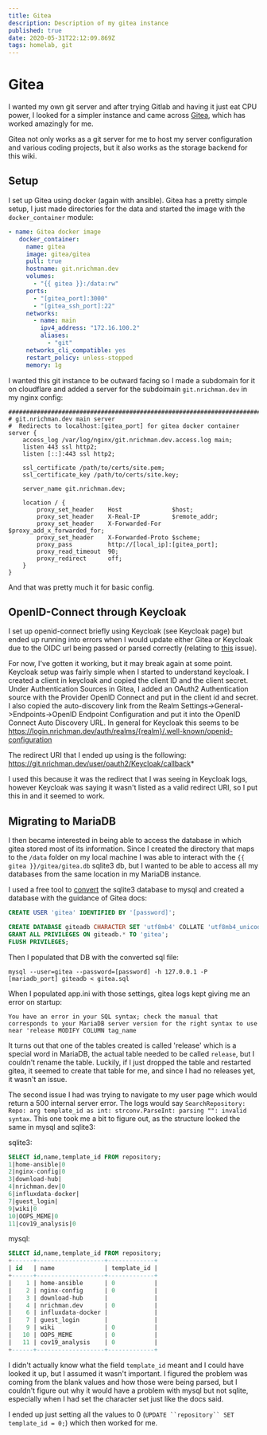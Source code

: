 ```yaml
---
title: Gitea
description: Description of my gitea instance
published: true
date: 2020-05-31T22:12:09.869Z
tags: homelab, git
---
```


# Gitea
I wanted my own git server and after trying Gitlab and having it just eat CPU power, I looked for a simpler instance and came across [Gitea](https://gitea.io/en-us/), which has worked amazingly for me.

Gitea not only works as a git server for me to host my server configuration and various coding projects, but it also works as the storage backend for this wiki.

## Setup
I set up Gitea using docker (again with ansible).  Gitea has a pretty simple setup, I just made directories for the data and started the image with the `docker_container` module:
```yaml
- name: Gitea docker image
   docker_container:
     name: gitea
     image: gitea/gitea
     pull: true
     hostname: git.nrichman.dev
     volumes:
       - "{{ gitea }}:/data:rw"
     ports:
       - "[gitea_port]:3000"
       - "[gitea_ssh_port]:22"
     networks:
       - name: main
         ipv4_address: "172.16.100.2"
         aliases:
           - "git"
     networks_cli_compatible: yes
     restart_policy: unless-stopped
     memory: 1g
``` 

I wanted this git instance to be outward facing so I made a subdomain for it on cloudflare and added a server for the subdoimain `git.nrichman.dev` in my nginx config:

```
##############################################################################################
# git.nrichman.dev main server
#  Redirects to localhost:[gitea_port] for gitea docker container
server {
    access_log /var/log/nginx/git.nrichman.dev.access.log main;
    listen 443 ssl http2;
    listen [::]:443 ssl http2;
    
    ssl_certificate /path/to/certs/site.pem;
    ssl_certificate_key /path/to/certs/site.key;

    server_name git.nrichman.dev;

    location / {
        proxy_set_header    Host              $host;
        proxy_set_header    X-Real-IP         $remote_addr;
        proxy_set_header    X-Forwarded-For   $proxy_add_x_forwarded_for;
        proxy_set_header    X-Forwarded-Proto $scheme;
        proxy_pass          http://[local_ip]:[gitea_port];
        proxy_read_timeout  90;
        proxy_redirect      off;
    } 
}

```

And that was pretty much it for basic config.

## OpenID-Connect through Keycloak
I set up openid-connect briefly using Keycloak (see Keycloak page) but ended up running into errors when I would update either Gitea or Keycloak due to the OIDC url being passed or parsed correctly (relating to [this](https://github.com/go-gitea/gitea/issues/8930) issue).

For now, I've gotten it working, but it may break again at some point.  Keycloak setup was fairly simple when I started to understand keycloak.  I created a client in keycloak and copied the client ID and the client secret.  Under Authentication Sources in Gitea, I added an OAuth2 Authentication source with the Provider OpenID Connect and put in the client id and secret.  I also copied the auto-discovery link from the Realm Settings->General->Endpoints->OpenID Endpoint Configuration and put it into the OpenID Connect Auto Discovery URL.  In general for Keycloak this seems to be https://login.nrichman.dev/auth/realms/{realm}/.well-known/openid-configuration

The redirect URI that I ended up using is the following: https://git.nrichman.dev/user/oauth2/Keycloak/callback*

I used this because it was the redirect that I was seeing in Keycloak logs, however Keycloak was saying it wasn't listed as a valid redirect URI, so I put this in and it seemed to work.

## Migrating to MariaDB
I then became interested in being able to access the database in which gitea stored most of its information.  Since I created the directory that maps to the `/data` folder on my local machine I was able to interact with the `{{ gitea }}/gitea/gitea.db` sqlite3 db, but I wanted to be able to access all my databases from the same location in my MariaDB instance.  

I used a free tool to [convert](https://www.rebasedata.com/convert-sqlite-to-mariadb-online) the sqlite3 database to mysql and created a database with the guidance of Gitea docs:

```sql
CREATE USER 'gitea' IDENTIFIED BY '[password]';

CREATE DATABASE giteadb CHARACTER SET 'utf8mb4' COLLATE 'utf8mb4_unicode_ci';
GRANT ALL PRIVILEGES ON giteadb.* TO 'gitea';
FLUSH PRIVILEGES;
```

Then I populated that DB with the converted sql file:

```
mysql --user=gitea --password=[password] -h 127.0.0.1 -P [mariadb_port] giteadb < gitea.sql
```

When I populated app.ini with those settings, gitea logs kept giving me an error on startup:

`You have an error in your SQL syntax; check the manual that corresponds to your MariaDB server version for the right syntax to use near 'release MODIFY COLUMN tag_name`

It turns out that one of the tables created is called 'release' which is a special word in MariaDB, the actual table needed to be called ``release``, but I couldn't rename the table.  Luckily, if I just dropped the table and restarted gitea, it seemed to create that table for me, and since I had no releases yet, it wasn't an issue.

The second issue I had was trying to navigate to my user page which would return a 500 internal server error.  The logs would say `SearchRepository: Repo: arg template_id as int: strconv.ParseInt: parsing "": invalid syntax`.  This one took me a bit to figure out, as the structure looked the same in mysql and sqlite3:

sqlite3:
```sql
SELECT id,name,template_id FROM repository;
1|home-ansible|0
2|nginx-config|0
3|download-hub|
4|nrichman.dev|0
6|influxdata-docker|
7|guest_login|
9|wiki|0
10|OOPS_MEME|0
11|cov19_analysis|0
```

mysql:
```sql
SELECT id,name,template_id FROM repository;
+------+-------------------+-------------+
| id   | name              | template_id |
+------+-------------------+-------------+
|    1 | home-ansible      | 0           |
|    2 | nginx-config      | 0           |
|    3 | download-hub      |             |
|    4 | nrichman.dev      | 0           |
|    6 | influxdata-docker |             |
|    7 | guest_login       |             |
|    9 | wiki              | 0           |
|   10 | OOPS_MEME         | 0           |
|   11 | cov19_analysis    | 0           |
+------+-------------------+-------------+
```

I didn't actually know what the field `template_id` meant and I could have looked it up, but I assumed it wasn't important.  I figured the problem was coming from the blank values and how those were being parsed, but I couldn't figure out why it would have a problem with mysql but not sqlite, especially when I had set the character set just like the docs said.

I ended up just setting all the values to 0 (`UPDATE ``repository`` SET template_id = 0;`) which then worked for me.